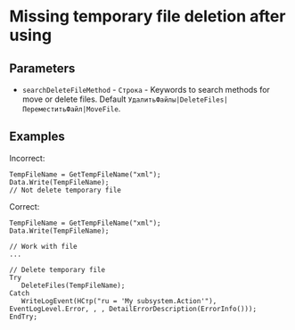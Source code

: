 # Missing temporary file deletion after using

## Parameters

* `searchDeleteFileMethod` - `Строка` - Keywords to search methods for move or delete files. 
Default ``УдалитьФайлы|DeleteFiles|ПереместитьФайл|MoveFile``.

## Examples

Incorrect:
```bsl
TempFileName = GetTempFileName("xml");
Data.Write(TempFileName);
// Not delete temporary file
```

Сorrect:
```bsl
TempFileName = GetTempFileName("xml");
Data.Write(TempFileName);

// Work with file
...

// Delete temporary file
Try
   DeleteFiles(TempFileName);
Catch
   WriteLogEvent(НСтр("ru = 'My subsystem.Action'"), EventLogLevel.Error, , , DetailErrorDescription(ErrorInfo()));
EndTry;
```

